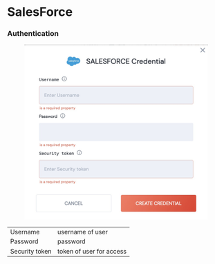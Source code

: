 # SalesForce

### Authentication

<figure><img src="../../.gitbook/assets/Screenshot 2023-04-11 at 10.20.56.jpg" alt="salesforce credential"><figcaption></figcaption></figure>

|                |                          |
| -------------- | ------------------------ |
| Username       | username of user         |
| Password       | password                 |
| Security token | token of user for access |
